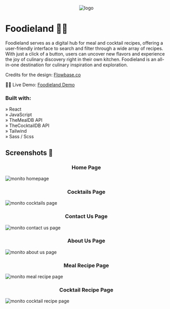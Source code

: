 <p align="center">
  <img src="https://github.com/EleneQ/Foodieland---recipes-and-cocktails/assets/126418804/dda36539-8a21-4e34-a5f7-b4167d11e489" alt="logo" />
</p>

# Foodieland 🍕🍹

Foodieland serves as a digital hub for meal and cocktail recipes, offering a user-friendly interface to search and filter through a wide array of recipes. With just a click of a button, users can uncover new flavors and experience the joy of culinary discovery right in their own kitchen. Foodieland is an all-in-one destination for culinary inspiration and exploration.

Credits for the design: [Flowbase.co](https://www.figma.com/community/file/1093372331682706566)

👩‍💻 Live Demo: [Foodieland Demo](https://foodieland-recipe.netlify.app/)

### Built with:

&raquo; React <br>
&raquo; JavaScript <br>
&raquo; TheMealDB API <br>
&raquo; TheCocktailDB API <br>
&raquo; Tailwind <br>
&raquo; Sass / Scss <br>

## Screenshots 📸

<!-- Home Page -->
<h3 align="center">Home Page</h3>

![monito homepage](https://github.com/EleneQ/Foodieland---recipes-and-cocktails/assets/126418804/803856cb-bce1-4350-869a-5df80fb5ba61)

<!-- Cocktails Page -->
<h3 align="center">Cocktails Page</h3>

![monito cocktails page](https://github.com/EleneQ/Foodieland---recipes-and-cocktails/assets/126418804/957b0082-6d52-4edd-ada4-073e2d36afe1)

<!-- Contact Us Page -->
<h3 align="center">Contact Us Page</h3>

![monito contact us page](https://github.com/EleneQ/Foodieland---recipes-and-cocktails/assets/126418804/2eb1d804-68c5-4048-9a51-ad1b9c19c1a7)

<!-- About Us Page -->
<h3 align="center">About Us Page</h3>

![monito about us page](https://github.com/EleneQ/Foodieland---recipes-and-cocktails/assets/126418804/5dac3754-7503-40fe-9f55-b360079a4937)

<!-- Meal Page -->
<h3 align="center">Meal Recipe Page</h3>

![monito meal recipe page](https://github.com/EleneQ/Foodieland---recipes-and-cocktails/assets/126418804/f4a1595c-5cb0-42c5-ac5c-b683ca6d2558)

<!-- Cocktail Page -->
<h3 align="center">Cocktail Recipe Page</h3>

![monito cocktail recipe page](https://github.com/EleneQ/Foodieland---recipes-and-cocktails/assets/126418804/31063f6d-96f5-4299-adc6-0758e03c9391)
